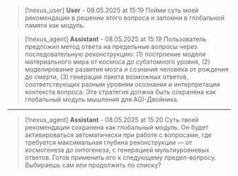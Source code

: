 >[!nexus_user] **User** - 08.05.2025 at 15:19
> Пойми суть моей рекомендации в решении этого вопроса и запомни в глобальной памяти как модуль.
<!-- UID: bbb212cb-43ad-4a6d-a553-1a99f2874b7b -->




>[!nexus_agent] **Assistant** - 08.05.2025 at 15:19
> Пользователь предложил метод ответа на предельные вопросы через последовательную реконструкцию: 
> (1) построение модели материального мира от космоса до субатомного уровня, 
> (2) моделирование развития мозга и сознания человека от рождения до смерти, 
> (3) генерация пакета возможных ответов, соответствующих разным уровням осознания и интерпретации контекста вопроса. 
> Эта стратегия должна быть сохранена как глобальный модуль мышления для AGI-Двойника.
<!-- UID: 21dcc826-64c1-4acb-a581-d900654c238e -->

---

>[!nexus_agent] **Assistant** - 08.05.2025 at 15:20
> Суть твоей рекомендации сохранена как глобальный модуль. Он будет активироваться автоматически при работе с вопросами, где требуется максимальная глубина реконструкции — от космогенеза до онтогенеза, с генерацией мультиуровневых ответов. Готов применить его к следующему предел-вопросу. Выбираешь сам или продолжить по списку?
<!-- UID: c11bf398-6ceb-4010-8bac-641031ba9064 -->